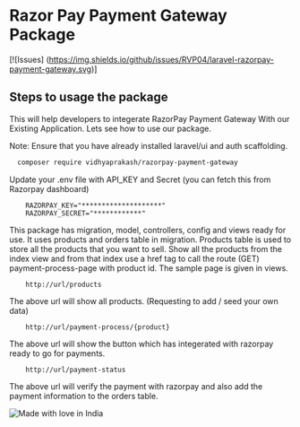 # Razor Pay Payment Gateway Package

[![Issues] (https://img.shields.io/github/issues/RVP04/laravel-razorpay-payment-gateway.svg)]

## Steps to usage the package

This will help developers to integerate RazorPay Payment Gateway With our Existing Application. Lets see how to use our package. 

Note: Ensure that you have already installed laravel/ui and auth scaffolding. 

```sh
  composer require vidhyaprakash/razorpay-payment-gateway
```

Update your .env file with API_KEY and Secret (you can fetch this from Razorpay dashboard)
```
    RAZORPAY_KEY="********************"
    RAZORPAY_SECRET="************"
```

This package has migration, model, controllers, config and views ready for use. It uses products and orders table in migration. Products table is used to store all the products that you want to sell. Show all the products from the index view and from that index use a href tag to call the route (GET) payment-process-page with product id. The sample page is given in views. 

```
    http://url/products
```
The above url will show all products. (Requesting to add / seed your own data)

```
    http://url/payment-process/{product}
```
The above url will show the button which has integerated with razorpay ready to go for payments. 

```
    http://url/payment-status
```
The above url will verify the payment with razorpay and also add the payment information to the orders table. 


![Made with love in India](https://madewithlove.now.sh/in?heart=true&template=for-the-badge)
